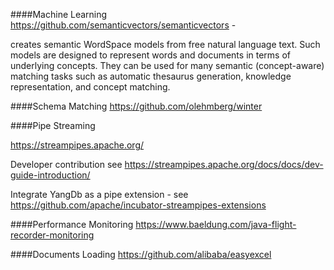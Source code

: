 ####Machine Learning
https://github.com/semanticvectors/semanticvectors - 

creates semantic WordSpace models from free natural language text. Such models are designed to represent words and documents in terms of underlying concepts. They can be used for many semantic (concept-aware) matching tasks such as automatic thesaurus generation, knowledge representation, and concept matching.


####Schema Matching
https://github.com/olehmberg/winter 

####Pipe Streaming 

https://streampipes.apache.org/ 

Developer contribution see https://streampipes.apache.org/docs/docs/dev-guide-introduction/

Integrate YangDb as a pipe extension - see https://github.com/apache/incubator-streampipes-extensions  


####Performance Monitoring
https://www.baeldung.com/java-flight-recorder-monitoring

####Documents Loading
https://github.com/alibaba/easyexcel 

